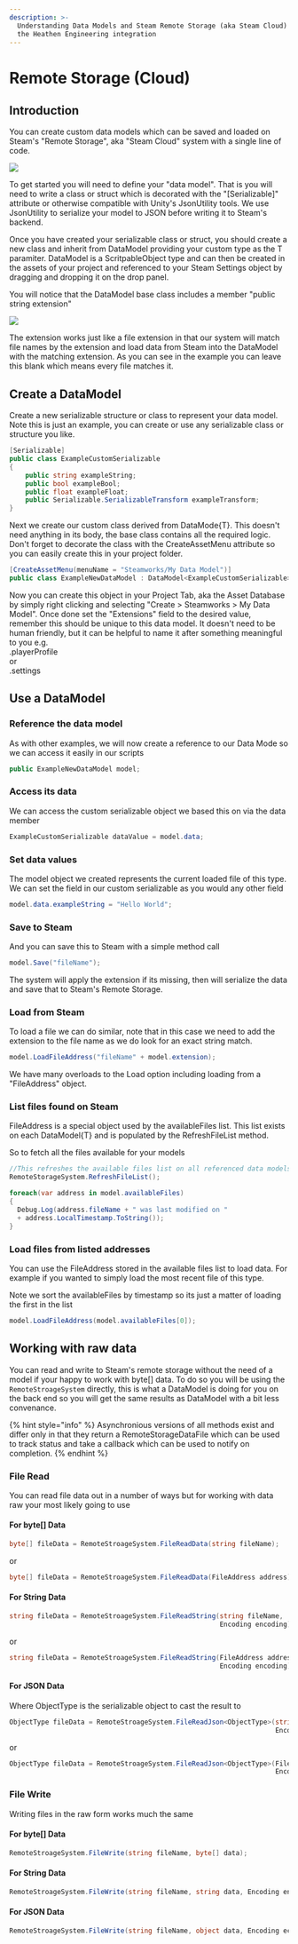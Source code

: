 ```yaml
---
description: >-
  Understanding Data Models and Steam Remote Storage (aka Steam Cloud) through
  the Heathen Engineering integration
---
```


# Remote Storage (Cloud)

## Introduction

You can create custom data models which can be saved and loaded on Steam's "Remote Storage", aka "Steam Cloud" system with a single line of code.

![](<../../../.gitbook/assets/image (14).png>)

To get started you will need to define your "data model". That is you will need to write a class or struct which is decorated with the "\[Serializable]" attribute or otherwise compatible with Unity's JsonUtility tools. We use JsonUtility to serialize your model to JSON before writing it to Steam's backend.

Once you have created your serializable class or struct, you should create a new class and inherit from DataModel providing your custom type as the T paramiter. DataModel is a ScritpableObject type and can then be created in the assets of your project and referenced to your Steam Settings object by dragging and dropping it on the drop panel.

You will notice that the DataModel base class includes a member "public string extension"

![](<../../../.gitbook/assets/image (15).png>)

The extension works just like a file extension in that our system will match file names by the extension and load data from Steam into the DataModel with the matching extension. As you can see in the example you can leave this blank which means every file matches it.

## Create a DataModel

Create a new serializable structure or class to represent your data model. Note this is just an example, you can create or use any serializable class or structure you like.

```csharp
[Serializable]
public class ExampleCustomSerializable
{
    public string exampleString;
    public bool exampleBool;
    public float exampleFloat;
    public Serializable.SerializableTransform exampleTransform;
}
```

Next we create our custom class derived from DataMode{T}. This doesn't need anything in its body, the base class contains all the required logic. Don't forget to decorate the class with the CreateAssetMenu attribute so you can easily create this in your project folder.

```csharp
[CreateAssetMenu(menuName = "Steamworks/My Data Model")]
public class ExampleNewDataModel : DataModel<ExampleCustomSerializable> { }
```

Now you can create this object in your Project Tab, aka the Asset Database by simply right clicking and selecting "Create > Steamworks > My Data Model". Once done set the "Extensions" field to the desired value, remember this should be unique to this data model. It doesn't need to be human friendly, but it can be helpful to name it after something meaningful to you e.g.\
.playerProfile\
or\
.settings

## Use a DataModel

### Reference the data model

As with other examples, we will now create a reference to our Data Mode so we can access it easily in our scripts

```csharp
public ExampleNewDataModel model;
```

### Access its data

We can access the custom serializable object we based this on via the data member

```csharp
ExampleCustomSerializable dataValue = model.data;
```

### Set data values

The model object we created represents the current loaded file of this type. We can set the field in our custom serializable as you would any other field

```csharp
model.data.exampleString = "Hello World";
```

### Save to Steam

And you can save this to Steam with a simple method call

```csharp
model.Save("fileName");
```

The system will apply the extension if its missing, then will serialize the data and save that to Steam's Remote Storage.

### Load from Steam

To load a file we can do similar, note that in this case we need to add the extension to the file name as we do look for an exact string match.

```csharp
model.LoadFileAddress("fileName" + model.extension);
```

We have many overloads to the Load option including loading from a "FileAddress" object.

### List files found on Steam

FileAddress is a special object used by the availableFiles list. This list exists on each DataModel{T} and is populated by the RefreshFileList method.

So to fetch all the files available for your models

```csharp
//This refreshes the available files list on all referenced data models
RemoteStorageSystem.RefreshFileList();

foreach(var address in model.availableFiles)
{
  Debug.Log(address.fileName + " was last modified on " 
  + address.LocalTimestamp.ToString());
}
```

### Load files from listed addresses

You can use the FileAddress stored in the available files list to load data. For example if you wanted to simply load the most recent file of this type.

Note we sort the availableFiles by timestamp so its just a matter of loading the first in the list

```csharp
model.LoadFileAddress(model.availableFiles[0]);
```

## Working with raw data

You can read and write to Steam's remote storage without the need of a model if your happy to work with byte\[] data. To do so you will be using the `RemoteStroageSystem` directly, this is what a DataModel is doing for you on the back end so you will get the same results as DataModel with a bit less convenance.

{% hint style="info" %}
Asynchronious versions of all methods exist and differ only in that they return a RemoteStorageDataFile which can be used to track status and take a callback which can be used to notify on completion.
{% endhint %}

### File Read

You can read file data out in a number of ways but for working with data raw your most likely going to use&#x20;

#### For byte\[] Data

```csharp
byte[] fileData = RemoteStroageSystem.FileReadData(string fileName);
```

or

```csharp
byte[] fileData = RemoteStroageSystem.FileReadData(FileAddress address);
```

#### For String Data

```csharp
string fileData = RemoteStroageSystem.FileReadString(string fileName, 
                                                     Encoding encoding);
```

or

```csharp
string fileData = RemoteStroageSystem.FileReadString(FileAddress address, 
                                                     Encoding encoding);
```

#### For JSON Data

Where ObjectType is the serializable object to cast the result to

```csharp
ObjectType fileData = RemoteStroageSystem.FileReadJson<ObjectType>(string fileName, 
                                                                   Encoding encoding);
```

or

```csharp
ObjectType fileData = RemoteStroageSystem.FileReadJson<ObjectType>(FileAddress address, 
                                                                   Encoding encoding);
```

### File Write

Writing files in the raw form works much the same

#### For byte\[] Data

```csharp
RemoteStroageSystem.FileWrite(string fileName, byte[] data);
```

#### For String Data

```csharp
RemoteStroageSystem.FileWrite(string fileName, string data, Encoding encoding);
```

#### For JSON Data

```csharp
RemoteStroageSystem.FileWrite(string fileName, object data, Encoding ecoding);
```
